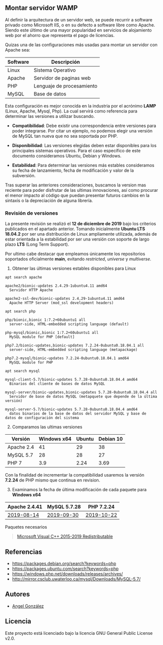 ## Montar servidor WAMP

Al definir la arquitectura de un servidor web, se puede recurrir a software privado como Microsoft IIS, o 
en su defecto a software libre como Apache. Siendo este último de una mayor popularidad en servicios de
alojamiento web por el ahorro que representa el pago de licencias.

Quizas una de las configuraciones más usadas para montar un servidor con Apache sea:

| Software | Descripción |
| --- | --- |
| Linux | Sistema Operativo |
| Apache | Servidor de paginas web |
| PHP | Lenguaje de procesamiento |
| MySQL | Base de datos |

Esta configuración es mejor conocida en la industria por el acrónimo **LAMP** (Linux, Apache, Mysql, Php).
La cual servirá como referencia para determinar las versiones a utilizar buscando.

* **Compatibilidad**: Debe existir una correspondencia entre versiones para poder integrarse. 
Por citar un ejemplo, no podemos elegir una versión de MySQL tan nueva que no sea soportada por PHP.

* **Disponibilidad**: Las versiones elegidas deben estar disponibles para los principales sistemas operativos.
Para el caso específico de este documento consideramos Ubuntu, Debian y Windows.

* **Estabilidad**: Para determinar las versiones más estables consideramos su fecha de lanzamiento, fecha de modificación y
valor de la subversión.

Tras superar las anteriores consideraciones, buscamos la version mas reciente para poder disfrutar de las ultimas innovaciones, 
así como procurar el menor impacto al código que puedan presentar futuros cambios en la sintaxis o la depreciación de 
alguna librería.

### Revisión de versiones

La presente revisión se realizó el **12 de diciembre de 2019** bajo los criterios publicados en el apartado anterior.
Tomando inicialmente **Ubuntu LTS 18.04.2** por ser una distribución de Linux ampliamente utilizada, además de estar
orientada a la estabilidad por ser una versión con soporte de largo plazo **LTS** (Long Term Support).

Por ultimo cabe destacar que empleamos únicamente los repositorios soportados oficialmente **main**, evitando *restricted*, 
*universe* y *multiverse*.

1. Obtener las últimas versiones estables disponibles para Linux

```
apt search apache

apache2/bionic-updates 2.4.29-1ubuntu4.11 amd64
  Servidor HTTP Apache

apache2-ssl-dev/bionic-updates 2.4.29-1ubuntu4.11 amd64
  Apache HTTP Server (mod_ssl development headers)

apt search php

php/bionic,bionic 1:7.2+60ubuntu1 all
  server-side, HTML-embedded scripting language (default)

php-mysql/bionic,bionic 1:7.2+60ubuntu1 all
  MySQL module for PHP [default]

php7.2/bionic-updates,bionic-updates 7.2.24-0ubuntu0.18.04.1 all
  server-side, HTML-embedded scripting language (metapackage)

php7.2-mysql/bionic-updates 7.2.24-0ubuntu0.18.04.1 amd64
  MySQL module for PHP

apt search mysql

mysql-client-5.7/bionic-updates 5.7.28-0ubuntu0.18.04.4 amd64
  Binarios del cliente de bases de datos MySQL

mysql-server/bionic-updates,bionic-updates 5.7.28-0ubuntu0.18.04.4 all
  Servidor de base de datos MySQL (metapquete que depende de la última versión)

mysql-server-5.7/bionic-updates 5.7.28-0ubuntu0.18.04.4 amd64
  datos binarios de la base de datos del servidor MySQL y base de datos de configuración del sistema
```
2. Comparamos las ultimas versiones

| Versión | Windows x64 | Ubuntu | Debian 10 |
| --- | --- | --- | --- |
| Apache 2.4 | 41 | 29 | 38 |
| MySQL 5.7 | 28 | 28 | 27 |
| PHP 7 | 3.9 | 2.24 | 3.69 |

Con la finalidad de incrementar la compatibilidad usaremos la versión **7.2.24** de PHP mismo que continua en revision.

3. Examinamos la fecha de última modificación de cada paquete para **Windows x64**

| Apache 2.4.41 | MySQL 5.7.28 | PHP 7.2.24 |
| --- | --- | --- |
| [2019-08-14](https://www.apachelounge.com/download/VS16/binaries/httpd-2.4.41-win64-VS16.zip) | [2019-09-30](http://mirror.csclub.uwaterloo.ca/mysql/Downloads/MySQL-5.7/mysql-5.7.28-winx64.zip) | [2019-10-22](https://windows.php.net/downloads/releases/archives/php-7.2.24-Win32-VC15-x64.zip) |

Paquetes necesarios
> [Microsoft Visual C++ 2015-2019 Redistributable](https://aka.ms/vs/16/release/vc_redist.x64.exe)

## Referencias

* https://packages.debian.org/search?keywords=php
* https://packages.ubuntu.com/search?keywords=php
* https://windows.php.net/downloads/releases/archives/
* http://mirror.csclub.uwaterloo.ca/mysql/Downloads/MySQL-5.7/

## Autores

* [Angel González](https://github.com/mgrc45)

## Licencia

Este proyecto está licenciado bajo la licencia GNU General Public License v2.0.
